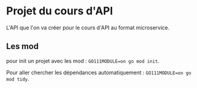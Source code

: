# Projet du cours d'API

L'API que l'on va créer pour le cours d'API au format microservice.

## Les mod

pour init un projet avec les mod : `GO111MODULE=on go mod init`.

Pour aller chercher les dépendances automatiquement : `GO111MODULE=on go mod tidy`.
